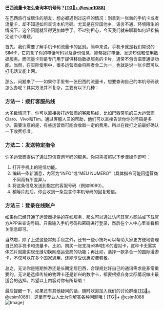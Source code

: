 **巴西流量卡怎么查询本机号码？[[TG💪+ @esim1088](https://t.me/s/esim1088)]**

在巴西旅行或居住的朋友，想必都遇到过这样的情况：刚拿到一张新的手机卡或者流量卡，却不知道如何查询本机号码。尤其是在异国他乡，语言不通、环境陌生的情况下，这个问题就显得更加棘手了。不过别担心，今天我们就来聊聊如何轻松搞定这个小难题。

首先，我们需要了解手机卡和流量卡的区别。简单来说，手机卡就是我们常说的SIM卡，它包含了你的电话号码以及身份信息，能够拨打电话、发送短信和使用数据服务。而流量卡则是专门用于提供移动数据服务的卡片，通常不包含语音通话功能。当然，在实际使用中，很多运营商会将两者合二为一，也就是说一张卡既可以打电话又能上网。

那么，问题来了——如果你手里有一张巴西的流量卡，想要查询自己的本机号码该怎么办呢？其实方法并不复杂，主要有以下几种：

### 方法一：拨打客服热线
大多数情况下，你可以直接拨打运营商的客服热线，比如巴西常见的三大运营商Claro、Vivo和Tim。通过客服人员的帮助，他们可以直接告诉你你的号码是多少。需要注意的是，有些运营商可能会收取一定的费用，所以在拨打之前最好确认一下收费标准。

### 方法二：发送特定指令
许多运营商提供了通过短信查询号码的服务。你只需按照以下步骤操作即可：
1. 打开手机上的短信功能。
2. 编辑一条新消息，内容为“INFO”或“MEU NUMERO”（具体指令可能因运营商不同而有所差异）。
3. 将这条信息发送到指定的客服号码（例如9090）。
4. 稍等片刻后，你会收到一条包含你本机号码的回复短信。

### 方法三：登录在线账户
如果你已经开通了运营商提供的在线服务，那么可以通过访问其官方网站或下载官方APP来查询号码。只需输入手机号码和密码进行登录，然后在个人中心里查看相关信息即可。

当然啦，除了上述这些常规手段之外，还有一些小技巧可以帮助大家更方便地管理自己的手机卡和流量卡。比如，购买一张支持eSIM技术的虚拟卡，这种卡无需实体芯片就能实现无缝切换网络运营商的功能；再比如，选择一款多合一的国际漫游卡，不仅可以在多个国家通用，还能享受优惠资费套餐。

总之，无论你是短期旅游还是长期定居巴西，合理规划好自己的通讯需求是非常重要的。无论是选择传统的物理卡还是新兴的数字卡，都要根据自身实际情况做出最适合的选择。希望以上内容对你有所帮助！

最后提醒一下，如果还有其他疑问的话，随时欢迎加入我们的讨论群组[[TG💪+ @esim1088](https://t.me/s/esim1088)]，这里有专业人士为你解答各种问题哦！[[TG💪+ @esim1088](https://t.me/s/esim1088) ![Image](https://i.postimg.cc/4NQfJmqS/Snipaste-2025-05-13-00-14-12.png)]